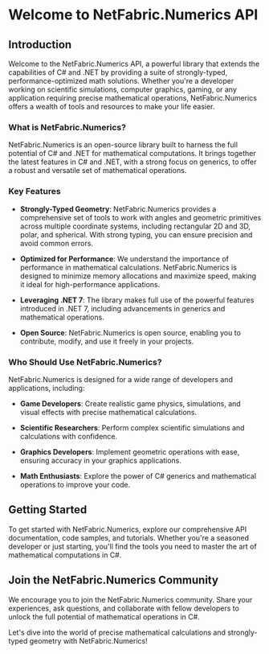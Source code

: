 # Welcome to NetFabric.Numerics API

## Introduction

Welcome to the NetFabric.Numerics API, a powerful library that extends the capabilities of C# and .NET by providing a suite of strongly-typed, performance-optimized math solutions. Whether you're a developer working on scientific simulations, computer graphics, gaming, or any application requiring precise mathematical operations, NetFabric.Numerics offers a wealth of tools and resources to make your life easier.

### What is NetFabric.Numerics?

NetFabric.Numerics is an open-source library built to harness the full potential of C# and .NET for mathematical computations. It brings together the latest features in C# and .NET, with a strong focus on generics, to offer a robust and versatile set of mathematical operations.

### Key Features

- **Strongly-Typed Geometry**: NetFabric.Numerics provides a comprehensive set of tools to work with angles and geometric primitives across multiple coordinate systems, including rectangular 2D and 3D, polar, and spherical. With strong typing, you can ensure precision and avoid common errors.

- **Optimized for Performance**: We understand the importance of performance in mathematical calculations. NetFabric.Numerics is designed to minimize memory allocations and maximize speed, making it ideal for high-performance applications.

- **Leveraging .NET 7**: The library makes full use of the powerful features introduced in .NET 7, including advancements in generics and mathematical operations.

- **Open Source**: NetFabric.Numerics is open source, enabling you to contribute, modify, and use it freely in your projects.

### Who Should Use NetFabric.Numerics?

NetFabric.Numerics is designed for a wide range of developers and applications, including:

- **Game Developers**: Create realistic game physics, simulations, and visual effects with precise mathematical calculations.

- **Scientific Researchers**: Perform complex scientific simulations and calculations with confidence.

- **Graphics Developers**: Implement geometric operations with ease, ensuring accuracy in your graphics applications.

- **Math Enthusiasts**: Explore the power of C# generics and mathematical operations to improve your code.

## Getting Started

To get started with NetFabric.Numerics, explore our comprehensive API documentation, code samples, and tutorials. Whether you're a seasoned developer or just starting, you'll find the tools you need to master the art of mathematical computations in C#.

## Join the NetFabric.Numerics Community

We encourage you to join the NetFabric.Numerics community. Share your experiences, ask questions, and collaborate with fellow developers to unlock the full potential of mathematical operations in C#.

Let's dive into the world of precise mathematical calculations and strongly-typed geometry with NetFabric.Numerics!